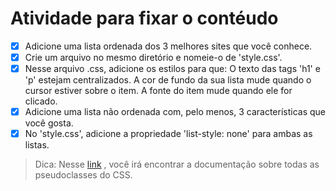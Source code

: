 # Atividade para fixar o contéudo

- [x] Adicione uma lista ordenada dos 3 melhores sites que você conhece.
- [x] Crie um arquivo no mesmo diretório e nomeie-o de 'style.css'.
- [x] Nesse arquivo .css, adicione os estilos para que:
O texto das tags 'h1' e 'p' estejam centralizados.
A cor de fundo da sua lista mude quando o cursor estiver sobre o item.
A fonte do item mude quando ele for clicado.
- [x] Adicione uma lista não ordenada com, pelo menos, 3 características que você gosta.
- [x] No 'style.css', adicione a propriedade 'list-style: none' para ambas as listas.

>Dica: Nesse [link](https://developer.mozilla.org/pt-BR/docs/Web/CSS/Pseudo-classes) , você irá encontrar a documentação sobre todas as pseudoclasses do CSS.